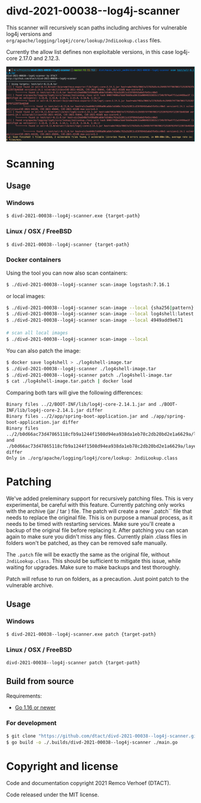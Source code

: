 # divd-2021-00038--log4j-scanner

This scanner will recursively scan paths including archives for vulnerable log4j versions and `org/apache/logging/log4j/core/lookup/JndiLookup.class` files. 

Currently the allow list defines non exploitable versions, in this case log4j-core 2.17.0 and 2.12.3.

![Scanning multi layered archives](./images/log4j-solr.png)

# Scanning

## Usage

### Windows
```bash
$ divd-2021-00038--log4j-scanner.exe {target-path}
```
### Linux / OSX / FreeBSD
```bash
$ divd-2021-00038--log4j-scanner {target-path}
```

### Docker containers

Using the tool you can now also scan containers: 


```bash
$ ./divd-2021-00038--log4j-scanner scan-image logstash:7.16.1
```

or local images:

```bash
$ ./divd-2021-00038--log4j-scanner scan-image --local {sha256|pattern}
$ ./divd-2021-00038--log4j-scanner scan-image --local log4shell:latest
$ ./divd-2021-00038--log4j-scanner scan-image --local 4949add9e671

# scan all local images
$ ./divd-2021-00038--log4j-scanner scan-image --local 

```


You can also patch the image:

```bash
$ docker save log4shell > ./log4shell-image.tar
$ ./divd-2021-00038--log4j-scanner ./log4shell-image.tar
$ ./divd-2021-00038--log4j-scanner patch ./log4shell-image.tar
$ cat ./log4shell-image.tar.patch | docker load 
```

Comparing both tars will give the following differences:

``` 
Binary files ../2/BOOT-INF/lib/log4j-core-2.14.1.jar and ./BOOT-INF/lib/log4j-core-2.14.1.jar differ
Binary files ../2/app/spring-boot-application.jar and ./app/spring-boot-application.jar differ
Binary files ../2/b0d66ac73d47865118cfb9a1244f1508d94ea938da1eb78c2db20bd2e1a6629a/layer.tar and ./b0d66ac73d47865118cfb9a1244f1508d94ea938da1eb78c2db20bd2e1a6629a/layer.tar differ
Only in ./org/apache/logging/log4j/core/lookup: JndiLookup.class
```

# Patching

We've added preleminary support for recursively patching files. This is very experimental, be careful with this feature. Currently patching only works with
the archive (jar / tar ) file. The patch will create a new `.patch`` file that needs to replace the original file. This is on purpose a manual process, as it needs to be timed with restarting services. Make sure you'll create a backup of the original file before replacing it. After patching you can scan again to make sure you didn't miss any files. Currently plain .class files in folders won't be patched, as they can be removed safe manually.

The `.patch` file will be exactly the same as the original file, without `JndiLookup.class`. This should be sufficient to mitigate this issue, while waiting for upgrades. Make sure to make backups and test thoroughly.

Patch will refuse to run on folders, as a precaution. Just point patch to the vulnerable archive.

## Usage

### Windows
```bash
$ divd-2021-00038--log4j-scanner.exe patch {target-path}
```
### Linux / OSX / FreeBSD
```bash
divd-2021-00038--log4j-scanner patch {target-path}
```

## Build from source

Requirements:
- [Go 1.16 or newer](https://golang.org/dl/)

### For development
```bash
$ git clone "https://github.com/dtact/divd-2021-00038--log4j-scanner.git"
$ go build -o ./.builds/divd-2021-00038--log4j-scanner ./main.go
```

# Copyright and license

Code and documentation copyright 2021 Remco Verhoef (DTACT).

Code released under the MIT license.
